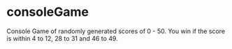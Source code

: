 # consoleGame
Console Game of randomly generated scores of 0 - 50. You win if the score is within 4 to 12, 28 to 31 and 46 to 49.
